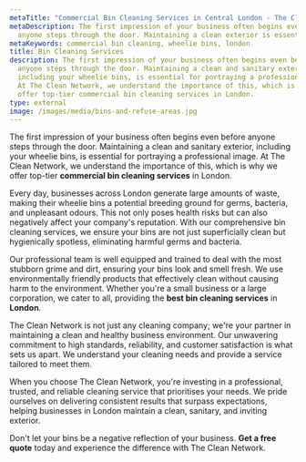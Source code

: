 ```yaml
---
metaTitle: "Commercial Bin Cleaning Services in Central London - The Clean Network"
metaDescription: The first impression of your business often begins even before
  anyone steps through the door. Maintaining a clean exterior is essential.
metaKeywords: commercial bin cleaning, wheelie bins, london
title: Bin Cleaning Services
description: The first impression of your business often begins even before
  anyone steps through the door. Maintaining a clean and sanitary exterior,
  including your wheelie bins, is essential for portraying a professional image.
  At The Clean Network, we understand the importance of this, which is why we
  offer top-tier commercial bin cleaning services in London.
type: external
image: /images/media/bins-and-refuse-areas.jpg
---
```

The first impression of your business often begins even before anyone steps through the door. Maintaining a clean and sanitary exterior, including your wheelie bins, is essential for portraying a professional image. At The Clean Network, we understand the importance of this, which is why we offer top-tier <strong>commercial bin cleaning services</strong> in London.

Every day, businesses across London generate large amounts of waste, making their wheelie bins a potential breeding ground for germs, bacteria, and unpleasant odours. This not only poses health risks but can also negatively affect your company's reputation. With our comprehensive bin cleaning services, we ensure your bins are not just superficially clean but hygienically spotless, eliminating harmful germs and bacteria.

Our professional team is well equipped and trained to deal with the most stubborn grime and dirt, ensuring your bins look and smell fresh. We use environmentally friendly products that effectively clean without causing harm to the environment. Whether you're a small business or a large corporation, we cater to all, providing the <strong>best bin cleaning services</strong> in <strong>London</strong>.

The Clean Network is not just any cleaning company; we're your partner in maintaining a clean and healthy business environment. Our unwavering commitment to high standards, reliability, and customer satisfaction is what sets us apart. We understand your cleaning needs and provide a service tailored to meet them. 

When you choose The Clean Network, you're investing in a professional, trusted, and reliable cleaning service that prioritises your needs. We pride ourselves on delivering consistent results that surpass expectations, helping businesses in London maintain a clean, sanitary, and inviting exterior.

Don't let your bins be a negative reflection of your business. <strong>Get a free quote</strong> today and experience the difference with The Clean Network.